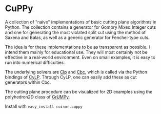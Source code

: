 CuPPy
=====

A collection of "naive" implementations of basic cutting plane algorithms in
Python. The collection contains a generator for Gomory Mixed Integer cuts and
one for generating the most violated split cut using the method of Saxena and
Balas, as well as a generic generator for Fenchel-type cuts.

The idea is for these implementations to be as transparent as possible. I
intend them mainly for educational use. They will most certainly not be
effective in a real-world environment. Even on small examples, it is easy to
run into numerical difficulties.

The underlying solvers are [Clp](https://projects.coin-or.org/Clp) and
[Cbc](https://projects.coin-or.org/Cbc), which is called via the Python
bindings of [CyLP](https://github.com/coin-or/CyLP). Through CyLP, one can
easily add these as cut generators within Cbc.

The cutting plane procedure can be visualized for 2D examples using the
polyhedron2D class of [GrUMPy](https://github.com/coin-or/GrUMPy).

Install with `easy_install coinor.cuppy`


